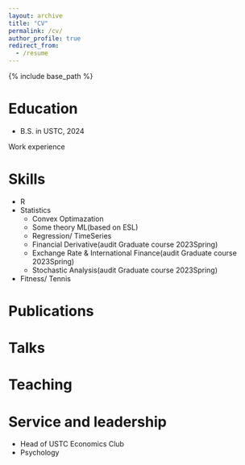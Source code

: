 ```yaml
---
layout: archive
title: "CV"
permalink: /cv/
author_profile: true
redirect_from:
  - /resume
---
```


{% include base_path %}

Education
======
* B.S. in USTC, 2024


Work experience

  
Skills
======
* R
* Statistics
  * Convex Optimazation
  * Some theory ML(based on ESL)
  * Regression/ TimeSeries
  * Financial Derivative(audit Graduate course 2023Spring)
  * Exchange Rate & International Finance(audit Graduate course 2023Spring)
  * Stochastic Analysis(audit Graduate course 2023Spring)
* Fitness/ Tennis

Publications
======

  
Talks
======

  
Teaching
======

  
Service and leadership
======
* Head of USTC Economics Club
* Psychology 
